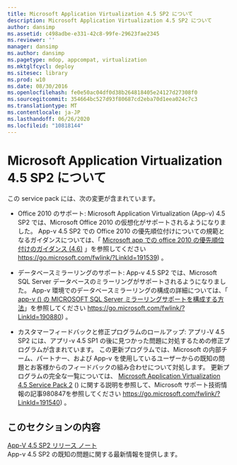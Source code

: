 ```yaml
---
title: Microsoft Application Virtualization 4.5 SP2 について
description: Microsoft Application Virtualization 4.5 SP2 について
author: dansimp
ms.assetid: c498adbe-e331-42c8-99fe-29623fae2345
ms.reviewer: ''
manager: dansimp
ms.author: dansimp
ms.pagetype: mdop, appcompat, virtualization
ms.mktglfcycl: deploy
ms.sitesec: library
ms.prod: w10
ms.date: 08/30/2016
ms.openlocfilehash: fe0e50ac04df0d38b264818405e24127d27308f0
ms.sourcegitcommit: 354664bc527d93f80687cd2eba70d1eea024c7c3
ms.translationtype: MT
ms.contentlocale: ja-JP
ms.lasthandoff: 06/26/2020
ms.locfileid: "10818144"
---
```

# Microsoft Application Virtualization 4.5 SP2 について


この service pack には、次の変更が含まれています。

-   Office 2010 のサポート: Microsoft Application Virtualization (App-v) 4.5 SP2 では、Microsoft Office 2010 の仮想化がサポートされるようになりました。 App-v 4.5 SP2 での Office 2010 の優先順位付けについての規範となるガイダンスについては、「 [Microsoft app での office 2010 の優先順位付けのガイダンス (4.6)](https://go.microsoft.com/fwlink/?LinkId=191539) 」を参照してください https://go.microsoft.com/fwlink/?LinkId=191539) 。

-   データベースミラーリングのサポート: App-v 4.5 SP2 では、Microsoft SQL Server データベースのミラーリングがサポートされるようになりました。 App-v 環境でのデータベースミラーリングの構成の詳細については、「 [app-v () の MICROSOFT SQL Server ミラーリングサポートを構成する方法](https://go.microsoft.com/fwlink/?LinkId=190880)」を参照してください https://go.microsoft.com/fwlink/?LinkId=190880) 。

-   カスタマーフィードバックと修正プログラムのロールアップ: アプリ-V 4.5 SP2 には、アプリ-v 4.5 SP1 の後に見つかった問題に対処するための修正プログラムが含まれています。 この更新プログラムでは、Microsoft の内部チーム、パートナー、および App-v を使用しているユーザーからの既知の問題とお客様からのフィードバックの組み合わせについて対処します。 更新プログラムの完全な一覧については、 [Microsoft Application Virtualization 4.5 Service Pack 2](https://go.microsoft.com/fwlink/?LinkId=191540) () に関する説明を参照して、Microsoft サポート技術情報の記事980847を参照してください https://go.microsoft.com/fwlink/?LinkId=191540) 。

## このセクションの内容


<a href="" id="app-v-4-5-sp2-release-notes"></a>[App-V 4.5 SP2 リリース ノート](app-v-45-sp2-release-notes.md)  
App-v 4.5 SP2 の既知の問題に関する最新情報を提供します。

 

 





